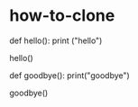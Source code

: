 # how-to-clone
def hello():
    print ("hello")

hello()

def goodbye():
    print("goodbye")

goodbye()